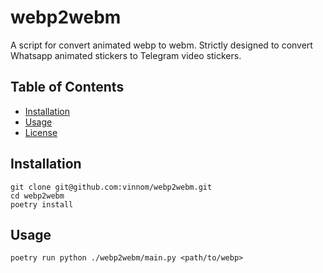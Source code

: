 # webp2webm

A script for convert animated webp to webm. Strictly designed to convert Whatsapp animated stickers to Telegram video stickers.

## Table of Contents

-   [Installation](#installation)
-   [Usage](#usage)
-   [License](#license)

## Installation

```
git clone git@github.com:vinnom/webp2webm.git
cd webp2webm
poetry install
```

## Usage

`poetry run python ./webp2webm/main.py <path/to/webp>`
